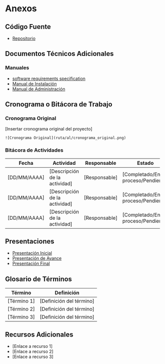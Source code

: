 # Anexos

## Código Fuente
- [Repositorio](https://github.com/ErickinSegura/AREL)

## Documentos Técnicos Adicionales

### Manuales
- [software requirements specification](ruta/al/manual_usuario.pdf)
- [Manual de Instalación](ruta/al/manual_instalacion.pdf)
- [Manual de Administración](ruta/al/manual_admin.pdf)

## Cronograma o Bitácora de Trabajo

### Cronograma Original
[Insertar cronograma original del proyecto]
```
![Cronograma Original](ruta/al/cronograma_original.png)
```

### Bitácora de Actividades
| Fecha | Actividad | Responsable | Estado | Observaciones |
|-------|-----------|-------------|--------|---------------|
| [DD/MM/AAAA] | [Descripción de la actividad] | [Responsable] | [Completado/En proceso/Pendiente] | [Observaciones] |
| [DD/MM/AAAA] | [Descripción de la actividad] | [Responsable] | [Completado/En proceso/Pendiente] | [Observaciones] |
| [DD/MM/AAAA] | [Descripción de la actividad] | [Responsable] | [Completado/En proceso/Pendiente] | [Observaciones] |

## Presentaciones
- [Presentación Inicial](ruta/al/presentacion_inicial.pdf)
- [Presentación de Avance](ruta/al/presentacion_avance.pdf)
- [Presentación Final](ruta/al/presentacion_final.pdf)

## Glosario de Términos
| Término | Definición |
|---------|------------|
| [Término 1] | [Definición del término] |
| [Término 2] | [Definición del término] |
| [Término 3] | [Definición del término] |

## Recursos Adicionales
- [Enlace a recurso 1]
- [Enlace a recurso 2]
- [Enlace a recurso 3]
```